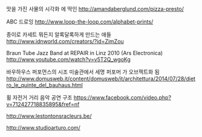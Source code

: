 맛을 가진 사물의 시각화 에 딱인
http://amandaberglund.com/pizza-presto/

ABC 드로잉
http://www.loop-the-loop.com/alphabet-prints/

종이로 카세트 뭐든지 알록달록하게 만드는 애들
http://www.idnworld.com/creators/?id=ZimZou


Braun Tube Jazz Band at REPAIR in Linz 2010 (Ars Electronica)
http://www.youtube.com/watch?v=v5T2Q_wgoKg

바우하우스 퍼포먼스의 시조 미술관에서 세명 퍼포머 가 오브젝트화 됨
http://www.domusweb.it/content/domusweb/it/architettura/2014/07/28/dietro_le_quinte_del_bauhaus.html

휠 자전거 거리 음악 공연 구조
https://www.facebook.com/video.php?v=712427718835895&fref=nf

http://www.lestontonsracleurs.be/

http://www.studioarturo.com/